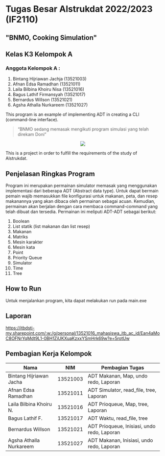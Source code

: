 # Tugas Besar Alstrukdat 2022/2023 (IF2110)
## "BNMO, Cooking Simulation"
## Kelas K3 Kelompok A
### Anggota Kelompok A :
1. Bintang Hijriawan Jachja 	(13521003)
2. Afnan Edsa Ramadhan 	        (13521011)
3. Laila Bilbina Khoiru Nisa 	(13521016)
4. Bagus Lathif Firmansyah  	(13521017)
5. Bernardus Willson 		    (13521021)
6. Agsha Athalla Nurkareem 	    (13521027)


This program is an example of implementing ADT in creating a CLI (command-line interface).
> “BNMO sedang memasak mengikuti program simulasi yang telah direkam Doni”

<p align="center">
    <img src="https://img-9gag-fun.9cache.com/photo/aQ3Om62_460swp.webp">
</p>

This is a project in order to fulfill the requirements of the study of Alstrukdat.

## Penjelasan Ringkas Program
Program ini merupakan permainan simulator memasak yang menggunakan implementasi dari beberapa ADT (Abstract data type). Untuk dapat bermain pemain wajib memasukkan file konfigurasi untuk makanan, peta, dan resep makanannya yang akan dibaca oleh permainan sebagai acuan. Kemudian, permainan akan berjalan dengan cara membaca command-command yang telah dibuat dan tersedia. Permainan ini meliputi ADT-ADT sebagai berikut:
1. Boolean
2. List statik (list makanan dan list resep)
3. Makanan
4. Matriks
5. Mesin karakter
6. Mesin kata
7. Point
8. Priority Queue
9. Simulator
10. Time
11. Tree

## How to Run
Untuk menjalankan program, kita dapat melakukan run pada main.exe

## Laporan 
https://itbdsti-my.sharepoint.com/:w:/g/personal/13521016_mahasiswa_itb_ac_id/Ean4aMoC8OFNrYqMdt9L1-0BH1ZiUKXuaKzxxYSmHrk69w?e=5rotUw

## Pembagian Kerja Kelompok
| Nama | NIM | Pembagian Tugas |
| ------| ---- | ---- |
| Bintang Hijriawan Jacha | 13521003 | ADT Makanan, Map, undo redo, Laporan |
| Afnan Edsa Ramadhan | 13521011 | ADT Simulator, read_file, tree, Laporan |
| Laila Bilbina Khoiru N. | 13521016 | ADT Prioqueue, Map, tree, Laporan |
| Bagus Lathif F. | 13521017 | ADT Waktu, read_file, tree |
| Bernardus Willson  | 13521021 | ADT Prioqueue, Inisiasi, undo redo, Laporan |
| Agsha Athalla Nurkareem | 13521027 | ADT Makanan, Inisiasi, undo redo, Laporan |
